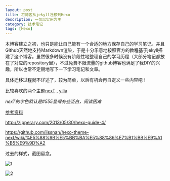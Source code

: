 ```yaml
---
layout: post
title: 将博客从jekyll迁移到Hexo
description: 一切以实用为主
category: 技术笔记
tags: [Hexo]
---
```


本博客建立之初，也只是能让自己能有一个合适的地方保存自己的学习笔记。并且Github天然地支持Markdown渲染，于是十分乐意地按照官方的教程基于jekyll搭建了这个博客。虽然很多时候没有阶段性地整理自己的学习历程（大部分笔记都放在了对应的repository里），不过免费不限流量的github博客也满足了我DIY的兴趣，所以也常不定期地写下一下学习笔记和文章。

具体迁移过程就不详述了，较为简单，以后有机会再自定义一些内容吧！

比较喜欢的两个主题[nexT](https://github.com/iissnan/hexo-theme-next) , [yilia](https://github.com/litten/hexo-theme-yilia)

*nexT的字色默认是\#555显得有些泛白，阅读困难*

[参考资料](http://www.zhihu.com/question/24422335/answer/46357100)

<http://zipperary.com/2013/05/30/hexo-guide-4/>

<https://github.com/iissnan/hexo-theme-next/wiki/%E5%88%9B%E5%BB%BA%E5%88%86%E7%B1%BB%E9%A1%B5%E9%9D%A2>

过去的样式，截图留念。

![1](/blog/images/1.jpg)

![2](/blog/images/2.jpg)
